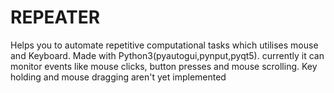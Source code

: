 # REPEATER
Helps you to automate repetitive computational tasks which utilises mouse and Keyboard.
Made with Python3(pyautogui,pynput,pyqt5). currently it can monitor events like mouse clicks, 
button presses and mouse scrolling. Key holding and mouse dragging aren't yet implemented


